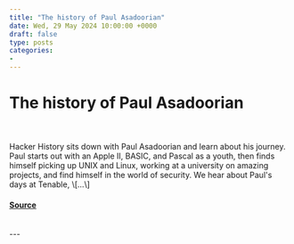 ```yaml
---
title: "The history of Paul Asadoorian"
date: Wed, 29 May 2024 10:00:00 +0000
draft: false
type: posts
categories: 
- 
---
```

# The history of Paul Asadoorian

<br/>

<br/>
Hacker History sits down with Paul Asadoorian and learn about his journey. Paul starts out with an Apple II, BASIC, and Pascal as a youth, then finds himself picking up UNIX and Linux, working at a university on amazing projects, and find himself in the world of security. We hear about Paul's days at Tenable, \[…\]

#### [Source](https://hackerhistory.com/podcast/the-history-of-paul-asadoorian/)

<br/>
---
